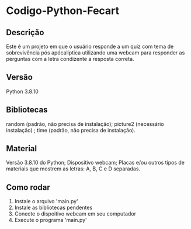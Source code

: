 # Codigo-Python-Fecart

## Descrição
Este é um projeto em que o usuário responde a um quiz com tema de sobrevivência pós apócaliptica utilizando uma webcam para responder as perguntas com a letra condizente a resposta correta.

## Versão
Python 3.8.10

## Bibliotecas
random (padrão, não precisa de instalação); picture2 (necessário instalação) ; time (padrão, não precisa de instalação).

## Material
Versão 3.8.10 do Python;
Dispositivo webcam;
Placas e/ou outros tipos de materiais que mostrem as letras: A, B, C e D  separadas.

## Como rodar
1. Instale o arquivo 'main.py'
2. Instale as bibliotecas pendentes
3. Conecte o dispoitivo webcam em seu computador
4. Execute o programa 'main.py'
